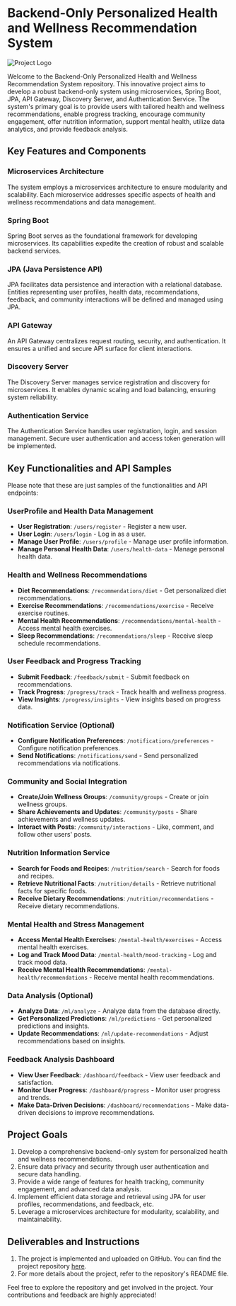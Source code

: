 # Backend-Only Personalized Health and Wellness Recommendation System

![Project Logo](insert_logo_url_here)

Welcome to the Backend-Only Personalized Health and Wellness Recommendation System repository. This innovative project aims to develop a robust backend-only system using microservices, Spring Boot, JPA, API Gateway, Discovery Server, and Authentication Service. The system's primary goal is to provide users with tailored health and wellness recommendations, enable progress tracking, encourage community engagement, offer nutrition information, support mental health, utilize data analytics, and provide feedback analysis.

## Key Features and Components

### Microservices Architecture

The system employs a microservices architecture to ensure modularity and scalability. Each microservice addresses specific aspects of health and wellness recommendations and data management.

### Spring Boot

Spring Boot serves as the foundational framework for developing microservices. Its capabilities expedite the creation of robust and scalable backend services.

### JPA (Java Persistence API)

JPA facilitates data persistence and interaction with a relational database. Entities representing user profiles, health data, recommendations, feedback, and community interactions will be defined and managed using JPA.

### API Gateway

An API Gateway centralizes request routing, security, and authentication. It ensures a unified and secure API surface for client interactions.

### Discovery Server

The Discovery Server manages service registration and discovery for microservices. It enables dynamic scaling and load balancing, ensuring system reliability.

### Authentication Service

The Authentication Service handles user registration, login, and session management. Secure user authentication and access token generation will be implemented.

## Key Functionalities and API Samples

Please note that these are just samples of the functionalities and API endpoints:

### UserProfile and Health Data Management

- **User Registration**: `/users/register` - Register a new user.
- **User Login**: `/users/login` - Log in as a user.
- **Manage User Profile**: `/users/profile` - Manage user profile information.
- **Manage Personal Health Data**: `/users/health-data` - Manage personal health data.

### Health and Wellness Recommendations

- **Diet Recommendations**: `/recommendations/diet` - Get personalized diet recommendations.
- **Exercise Recommendations**: `/recommendations/exercise` - Receive exercise routines.
- **Mental Health Recommendations**: `/recommendations/mental-health` - Access mental health exercises.
- **Sleep Recommendations**: `/recommendations/sleep` - Receive sleep schedule recommendations.

### User Feedback and Progress Tracking

- **Submit Feedback**: `/feedback/submit` - Submit feedback on recommendations.
- **Track Progress**: `/progress/track` - Track health and wellness progress.
- **View Insights**: `/progress/insights` - View insights based on progress data.

### Notification Service (Optional)

- **Configure Notification Preferences**: `/notifications/preferences` - Configure notification preferences.
- **Send Notifications**: `/notifications/send` - Send personalized recommendations via notifications.

### Community and Social Integration

- **Create/Join Wellness Groups**: `/community/groups` - Create or join wellness groups.
- **Share Achievements and Updates**: `/community/posts` - Share achievements and wellness updates.
- **Interact with Posts**: `/community/interactions` - Like, comment, and follow other users' posts.

### Nutrition Information Service

- **Search for Foods and Recipes**: `/nutrition/search` - Search for foods and recipes.
- **Retrieve Nutritional Facts**: `/nutrition/details` - Retrieve nutritional facts for specific foods.
- **Receive Dietary Recommendations**: `/nutrition/recommendations` - Receive dietary recommendations.

### Mental Health and Stress Management

- **Access Mental Health Exercises**: `/mental-health/exercises` - Access mental health exercises.
- **Log and Track Mood Data**: `/mental-health/mood-tracking` - Log and track mood data.
- **Receive Mental Health Recommendations**: `/mental-health/recommendations` - Receive mental health recommendations.

### Data Analysis (Optional)

- **Analyze Data**: `/ml/analyze` - Analyze data from the database directly.
- **Get Personalized Predictions**: `/ml/predictions` - Get personalized predictions and insights.
- **Update Recommendations**: `/ml/update-recommendations` - Adjust recommendations based on insights.

### Feedback Analysis Dashboard

- **View User Feedback**: `/dashboard/feedback` - View user feedback and satisfaction.
- **Monitor User Progress**: `/dashboard/progress` - Monitor user progress and trends.
- **Make Data-Driven Decisions**: `/dashboard/recommendations` - Make data-driven decisions to improve recommendations.

## Project Goals

1. Develop a comprehensive backend-only system for personalized health and wellness recommendations.
2. Ensure data privacy and security through user authentication and secure data handling.
3. Provide a wide range of features for health tracking, community engagement, and advanced data analysis.
4. Implement efficient data storage and retrieval using JPA for user profiles, recommendations, and feedback, etc.
5. Leverage a microservices architecture for modularity, scalability, and maintainability.

## Deliverables and Instructions

1. The project is implemented and uploaded on GitHub. You can find the project repository [here](https://github.com/BJITAcademy2021/YSD_B03_MidTerm_DragonWarriors).
2. For more details about the project, refer to the repository's README file.

Feel free to explore the repository and get involved in the project. Your contributions and feedback are highly appreciated!
